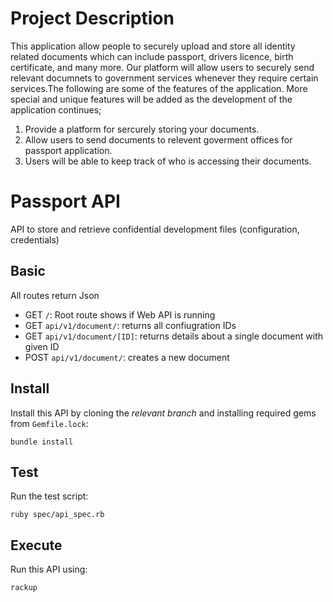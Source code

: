 # Project Description

This application allow people to securely upload and store all identity related documents which can include passport, drivers licence, birth certificate, and many more. Our platform will allow users to securely send relevant documnets to government services whenever they require certain services.The following are some of the features of the application. More special and unique features will be added as the development of the application continues;

1. Provide a platform for sercurely storing your documents.
2. Allow users to send documents to relevent goverment offices for passport application.
3. Users will be able to keep  track of who is accessing their documents.


# Passport API

API to store and retrieve confidential development files (configuration, credentials)

## Basic

All routes return Json

- GET `/`: Root route shows if Web API is running
- GET `api/v1/document/`: returns all confiugration IDs
- GET `api/v1/document/[ID]`: returns details about a single document with given ID
- POST `api/v1/document/`: creates a new document

## Install

Install this API by cloning the *relevant branch* and installing required gems from `Gemfile.lock`:

```shell
bundle install
```

## Test

Run the test script:

```shell
ruby spec/api_spec.rb
```

## Execute

Run this API using:

```shell
rackup
```

